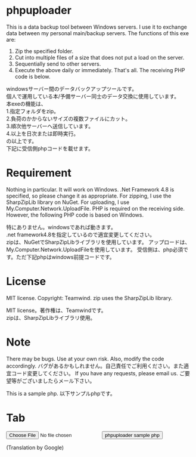 # phpuploader
This is a data backup tool between Windows servers.
I use it to exchange data between my personal main/backup servers.
The functions of this exe are:
1. Zip the specified folder.
2. Cut into multiple files of a size that does not put a load on the server.
3. Sequentially send to other servers.
4. Execute the above daily or immediately.
That's all.
The receiving PHP code is below.

windowsサーバー間のデータバックアップツールです。  
個人で運用している本/予備サーバー同士のデータ交換に使用しています。  
本exeの機能は、  
1.指定フォルダをzip。  
2.負荷のかからないサイズの複数ファイルにカット。  
3.順次他サーバーへ送信しています。  
4.以上を日次または即時実行。  
の以上です。  
下記に受信側phpコードを載せます。  

# Requirement
Nothing in particular. It will work on Windows.
.Net Framework 4.8 is specified, so please change it as appropriate.
For zipping, I use the SharpZipLib library on NuGet.
For uploading, I use My.Computer.Network.UploadFile.
PHP is required on the receiving side. However, the following PHP code is based on Windows.

特にありません。windowsであれば動きます。  
.net framework4.8を指定しているので適宜変更してください。  
zipは、NuGetでSharpZipLibライブラリを使用しています。
アップロードは、My.Computer.Network.UploadFileを使用しています。
受信側は、php必須です。ただ下記phpはwindows前提コードです。  

# License
MIT license. Copyright: Teamwind.
zip uses the SharpZipLib library.

MIT license。著作権は、Teamwindです。  
zipは、SharpZipLibライブラリ使用。

# Note
There may be bugs. Use at your own risk. Also, modify the code accordingly.
バグがあるかもしれません。自己責任でご利用ください。また適宜コード変更してください。
If you have any requests, please email us. 
ご要望等がございましたらメール下さい。

This is a sample php. 以下サンプルphpです。  

# Tab
<?
    //sample php for phpuploader. phpuploader用receivesample php
    //Split file reception and merging process. 分割ファイル受信結合処理

    //this store them by day of the week, meaning keep a 7-day supply.
    //曜日ごとに保管しています。つまり7日分保持しています。

    //Please change each setting as appropriate.
    //各設定は、適宜変更してください。

    //MIT license (c)teamwind n.h

    //(Translation by Google)

    //Storage directory. 保管dir
    //for windows
    $storagedir = "c:\\backup\\";

    //?
    if($_FILES["file"]["tmp_name"]==""){
        throw new \Exception($dir.$zipname."?no file");
        exit;
    }

    //Sub-dir name of storage dir. 保管dirの下位dir名
    $week = array('sun','mon','tue','wed','thu','fri','sat');

    $date = date('w');

    //prm analysis. prm解析
    $prms = explode(',', mb_convert_encoding($_GET["prm"], "SJIS", "UTF-8"));

    //prm=zip File name+Division Number(000-nnn),Division Number(000-nnn),Final division number,this md5,zip md5
    //prm=zipファイル名+分割番号,分割番号,最終分割番号,当該md5,結合したzipのmd5
    //abc.zip.000,2,xxxxxxxxxxxxxxxxxxxx(md5),xxxxxxxxxxxxxxxxxxxx(md5)
    //abc.zip.001,2,xxxxxxxxxxxxxxxxxxxx(md5),xxxxxxxxxxxxxxxxxxxx(md5)
    //abc.zip.002,2,xxxxxxxxxxxxxxxxxxxx(md5),xxxxxxxxxxxxxxxxxxxx(md5)
    $_sepname = $prms[0];
    $_no = (int)$prms[1];
    $_lastno = (int)$prms[2];
    $_md5 = $prms[3];
    $_zipmd5 = $prms[4];

    //Create a storage directory. 保管dirの生成
    $dir = $storagedir."\\".$week[$date]."\\";
    if(file_exists($dir)){
    }else{
        mkdir($dir, 0777, true);
    }
    //move file. 移動
    move_uploaded_file($_FILES["file"]["tmp_name"], $dir.$_sepname);

    //md5 check. md5チェック
    $md5 = md5_file($dir.$_sepname);
    if($_md5 === $md5){
    } else {
        throw new \Exception($dir.$_sepname."md5 error");
    }

    //If it is the last file, start joining. もし最終ファイルなら結合開始
    if($_no == $_lastno){

        //Zip file name without [.nnn]. zip file名は[.nnn]を除いたもの   abc.zip.000
        $zipname = substr($_sepname, 0, strlen($_sepname)-4);

        //Generate a file list. ファイルリストを生成する
        //abc.zip.000
        //abc.zip.001
        //abc.zip.002
        for($i = 0; $i <= $_lastno; $i++){
            $files[$i] = $dir.$zipname.".".sprintf("%03d", $i);
        }

        //Combine these. これらを結合
        if($_lastno == 0){
            //If it's single, it's just a copy. 単一ならただのコピー
            copy($dir.$_sepname, $dir.$zipname);
            unlink($dir.$_sepname);
        } else {
            //Destination file name. 出力先のファイル名
            $outputFile = $dir.$zipname;

            //Open the output file. 出力ファイルを開く
            $outputHandle = fopen($dir.$zipname, 'wb');
            if(!$outputHandle){
                //NG
            } else {
                //join. 結合
                //Read each file in turn and combine them.  各ファイルを順番に読み込んで結合
                foreach ($files as $file) {
                    if (!file_exists($file)) {
                        continue;
                    }
                    $inputHandle = fopen($file, 'rb');
                    if (!$inputHandle) {
                        continue;
                    }
                    //Read the file contents and write them to the output file.  ファイル内容を読み込んで出力ファイルに書き込む
                    while(!feof($inputHandle)) {
                        //64kbyte
                        $buffer = fread($inputHandle, 65536);
                        fwrite($outputHandle, $buffer);
                    }
                    fclose($inputHandle);
                    //Erase the original. 元を消す
                    unlink($file);
                }
                //Close the output file.  出力ファイルを閉じる
                fclose($outputHandle);
                //md5 check. md5チェック
                $md5 = md5_file($dir.$zipname);
                if($_zipmd5 === $md5){
                } else {
                    throw new \Exception($dir.$zipname."md5 error);
                }
            }
        }
    }
?>

<form action="./receive.php" method="POST" enctype="multipart/form-data"> 
  <input type="file" name="file"> 
  <input type="submit" value="phpuploader sample php"> 
</form> 



(Translation by Google)
